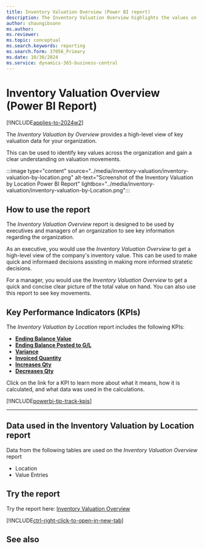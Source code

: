 ```yaml
---
title: Inventory Valuation Overview (Power BI report)
description: The Inventory Valuation Overview highlights the values on an Location by Location basis for an organization.
author: shaungibsonn
ms.author: 
ms.reviewer: 
ms.topic: conceptual
ms.search.keywords: reporting
ms.search.form: 37056_Primary
ms.date: 10/30/2024
ms.service: dynamics-365-business-central
---
```


# Inventory Valuation Overview (Power BI Report)
[!INCLUDE[applies-to-2024w2](../includes/applies-to-2024w2.md)]


The *Inventory Valuation by Overview* provides a high-level view of key valuation data for your organization.

This can be used to identify key values across the organization and gain a clear understanding on valuation movements.

:::image type="content" source="../media/inventory-valuation/inventory-valuation-by-location.png" alt-text="Screenshot of the Inventory Valuation by Location Power BI Report" lightbox="../media/inventory-valuation/inventory-valuation-by-Location.png":::

## How to use the report

The *Inventory Valuation Overview* report is designed to be used by executives and managers of an organization to see key information regarding the organization.

As an executive, you would use the *Inventory Valuation Overview* to get a high-level view of the company's inventory value. This can be used to make quick and informaed decisions assisting in making more informed stratetic decisions.

For a manager, you would use the *Inventory Valuation Overview* to get a quick and concise clear picture of the total value on hand. You can also use this report to see key movements.

## Key Performance Indicators (KPIs)

The *Inventory Valuation by Location* report includes the following KPIs:

- [**Ending Balance Value**](###)
- [**Ending Balance Posted to G/L**](###)
- [**Variance**](###)
- [**Invoiced Quantity**](###)
- [**Increases Qty**](###)
- [**Decreases Qty**](###)

Click on the link for a KPI to learn more about what it means, how it is calculated, and what data was used in the calculations.

[!INCLUDE[powerbi-tip-track-kpis](../includes/powerbi-tip-track-kpis.md)]

---
## Data used in the Inventory Valuation by Location report

Data from the following tables are used on the *Inventory Valuation Overview* report
- Location 
- Value Entries

## Try the report

Try the report here: [Inventory Valuation Overview](https://businesscentral.dynamics.com?page=37056)

[!INCLUDE[ctrl-right-click-to-open-in-new-tab](../includes/ctrl-right-click-to-open-in-new-tab.md)]

## See also
